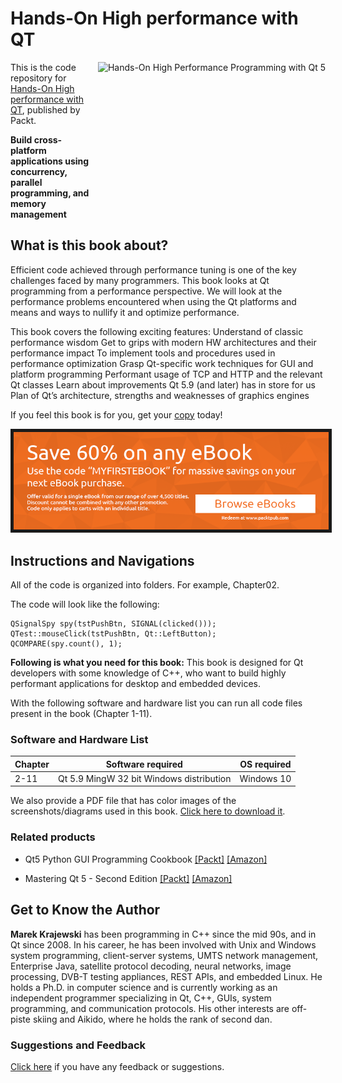 
# Hands-On High performance with QT

<a href="https://www.packtpub.com/application-development/hands-high-performance-programming-qt-5?utm_source=github&utm_medium=repository&utm_campaign=9781789531244 "><img src="https://d1ldz4te4covpm.cloudfront.net/sites/default/files/imagecache/ppv4_main_book_cover/B11480_New1.png" alt="Hands-On High Performance Programming with Qt 5" height="256px" align="right"></a>

This is the code repository for [Hands-On High performance with QT](https://www.packtpub.com/application-development/hands-high-performance-qt?utm_source=github&utm_medium=repository&utm_campaign=9781789531244 ), published by Packt.

**Build cross-platform applications using concurrency, parallel programming, and memory management**

## What is this book about?
Efficient code achieved through performance tuning is one of the key challenges faced by many programmers. This book looks at Qt programming from a performance perspective. We will look at the performance problems encountered when using the Qt platforms and means and ways to nullify it and optimize performance.

This book covers the following exciting features:
Understand of classic performance wisdom 
Get to grips with modern HW architectures and their performance impact 
To implement tools and procedures used in performance optimization 
Grasp Qt-specific work techniques for GUI and platform programming 
Performant usage of TCP and HTTP and the relevant Qt classes 
Learn about improvements Qt 5.9 (and later) has in store for us 
Plan of Qt’s architecture, strengths and weaknesses of graphics engines 

If you feel this book is for you, get your [copy](https://www.amazon.com/dp/1789531241) today!

<a href="https://www.packtpub.com/?utm_source=github&utm_medium=banner&utm_campaign=GitHubBanner"><img src="https://raw.githubusercontent.com/PacktPublishing/GitHub/master/GitHub.png" 
alt="https://www.packtpub.com/" border="5" /></a>

## Instructions and Navigations
All of the code is organized into folders. For example, Chapter02.

The code will look like the following:
```
QSignalSpy spy(tstPushBtn, SIGNAL(clicked()));  QTest::mouseClick(tstPushBtn, Qt::LeftButton);
QCOMPARE(spy.count(), 1);
```

**Following is what you need for this book:**
This book is designed for Qt developers with some knowledge of C++, who want to build highly performant applications for desktop and embedded devices.

With the following software and hardware list you can run all code files present in the book (Chapter 1-11).
### Software and Hardware List
| Chapter | Software required | OS required |
| -------- | ------------------------------------ | ----------------------------------- |
| 2-11 | Qt 5.9 MingW 32 bit Windows distribution | Windows 10 |

We also provide a PDF file that has color images of the screenshots/diagrams used in this book. [Click here to download it](https://www.packtpub.com/sites/default/files/downloads/9781789531244_ColorImages.pdf?).

### Related products
* Qt5 Python GUI Programming Cookbook [[Packt]](https://www.packtpub.com/application-development/qt5-python-gui-programming-cookbook?utm_source=github&utm_medium=repository&utm_campaign=9781788831000 ) [[Amazon]](https://www.amazon.com/dp/1788831004)

* Mastering Qt 5 - Second Edition [[Packt]](https://www.packtpub.com/web-development/mastering-qt-5-second-edition?utm_source=github&utm_medium=repository&utm_campaign=9781788995399 ) [[Amazon]](https://www.amazon.com/dp/1786467127)

## Get to Know the Author
**Marek Krajewski**
 has been programming in C++ since the mid 90s, and in Qt since 2008. In his career, he has been involved with Unix and Windows system programming, client-server systems, UMTS network management, Enterprise Java, satellite protocol decoding, neural networks, image processing, DVB-T testing appliances, REST APIs, and embedded Linux. He holds a Ph.D. in computer science and is currently working as an independent programmer specializing in Qt, C++, GUIs, system programming, and communication protocols. His other interests are off-piste skiing and Aikido, where he holds the rank of second dan.


### Suggestions and Feedback
[Click here](https://docs.google.com/forms/d/e/1FAIpQLSdy7dATC6QmEL81FIUuymZ0Wy9vH1jHkvpY57OiMeKGqib_Ow/viewform) if you have any feedback or suggestions.


